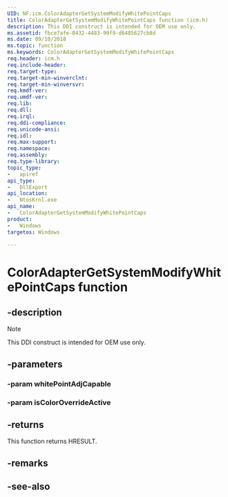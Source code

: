 ```yaml
---
UID: NF:icm.ColorAdapterGetSystemModifyWhitePointCaps
title: ColorAdapterGetSystemModifyWhitePointCaps function (icm.h)
description: This DDI construct is intended for OEM use only.
ms.assetid: fbce7afe-0432-4483-99f9-d6485627cb8d
ms.date: 09/10/2018
ms.topic: function
ms.keywords: ColorAdapterGetSystemModifyWhitePointCaps
req.header: icm.h
req.include-header:
req.target-type:
req.target-min-winverclnt:
req.target-min-winversvr:
req.kmdf-ver:
req.umdf-ver:
req.lib:
req.dll:
req.irql:
req.ddi-compliance:
req.unicode-ansi:
req.idl:
req.max-support:
req.namespace:
req.assembly:
req.type-library:
topic_type:
-   apiref
api_type:
-   DllExport
api_location:
-   NtosKrnl.exe
api_name:
-   ColorAdapterGetSystemModifyWhitePointCaps
product:
-	Windows
targetos: Windows

---
```


# ColorAdapterGetSystemModifyWhitePointCaps function


## -description

> [!NOTE]
> This DDI construct is intended for OEM use only.


## -parameters

### -param whitePointAdjCapable

### -param isColorOverrideActive


## -returns

This function returns HRESULT.

## -remarks

## -see-also
